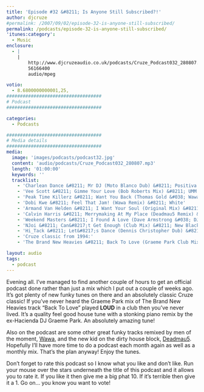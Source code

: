 ```yaml
---
title: 'Episode #32 &#8211; Is Anyone Still Subscribed?!'
author: djcruze
#permalink: /2007/09/02/episode-32-is-anyone-still-subscribed/
permalink: /podcasts/episode-32-is-anyone-still-subscribed/
'itunes:category':
  - Music
enclosure:
  - |
    |
        http://www.djcruzeaudio.co.uk/podcasts/Cruze_Podcast032_280807.mp3
        56166400
        audio/mpeg

votio:
  - 8.6800000000001,25,
###################################
# Podcast
###################################

categories:
  - Podcasts

###################################
# Media details
###################################
media:
  image: 'images/podcasts/podcast32.jpg'
  content: 'audio/podcasts/Cruze_Podcast032_280807.mp3'
  length: '01:00:00'
  keywords: ''
  tracklist:
    - 'Charlean Dance &#8211; Mr DJ (Moto Blanco Dub) &#8211; Positiva'
    - 'Vee Scott &#8211; Gimme Your Love (Bob Roberts Mix) &#8211; UMM Records'
    - 'Peak Time Killerz &#8211; Want You Back (Thomas Gold &#038; Wawa Original Mix) &#8211; Sume Music'
    - 'Dobi Kwe &#8211; Feel That Jam! (Wawa Remix) &#8211; White'
    - 'Armand Van Helden &#8211; I Want Your Soul (Original Mix) &#8211; Southern Fried Records'
    - 'Calvin Harris &#8211; Merrymaking At My Place (Deadmau5 Remix) &#8211; Fly Eye'
    - 'Weekend Masters &#8211; I Found A Love (Dave Armstrong &#038; DJ DLG Mix) &#8211; Hit! Records'
    - 'NJoi &#8211; Can&#8217;t Get Enough (Club Mix) &#8211; New Black Records'
    - 'Hi_Tack &#8211; Let&#8217;s Dance (Dennis Christopher Dub) &#8211; Gusto'
    - 'Cruze classic from 1994:'
    - 'The Brand New Heavies &#8211; Back To Love (Graeme Park Club Mix) &#8211; FFRR'

layout: audio
tags:
  - podcast
---
```


Evening all. I&#8217;ve managed to find another couple of hours to get an official podcast done rather than just a mix which I put out a couple of weeks ago. It&#8217;s got plenty of new funky tunes on there and an absolutely classic Cruze classic! If you&#8217;ve never heard the Graeme Park mix of The Brand New Heavies track &#8220;Back To Love&#8221; played **LOUD** in a club then you&#8217;ve never lived. It&#8217;s a quality feel good house tune with a stonking piano remix by the ex-Hacienda DJ Graeme Park. An absolutely amazing tune!

Also on the podcast are some other great funky tracks remixed by men of the moment, [Wawa][3], and the new kid on the dirty house block, [Deadmau5][4]. Hopefully I&#8217;ll have more time to do a podcast each month again as well as a monthly mix. That&#8217;s the plan anyway! Enjoy the tunes.

Don&#8217;t forget to rate this podcast so I know what you like and don&#8217;t like. Run your mouse over the stars underneath the title of this podcast and it allows you to rate it. If you like it then give me a big phat 10. If it&#8217;s terrible then give it a 1. Go on&#8230; you know you want to vote!

[1]: http://www.djcruze.co.uk/cms/wp-content/DownloadButton.gif
[2]: http://www.djcruzeaudio.co.uk/podcasts/Cruze_Podcast032_280807.mp3
[3]: http://myspace.com/wawamusicwawa
[4]: http://www.deadmau5.com/
